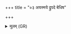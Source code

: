+++
title = "०३ अयस्मये द्रुपदे बेधिष"

+++
<details><summary>मूलम् (GR)</summary>

अयस्मये द्रुपदे बेधिष इद् +++(Bhatt. bedhiṣe yad)+++  
अभिहितो मृत्युभिर् ये सहस्रम् ।  
यमो मह्यं पुनर् इत् त्वां ददातु +++(Bhatt. dadāti)+++  
तस्मै देवाय हविषा विधेम ॥
</details>